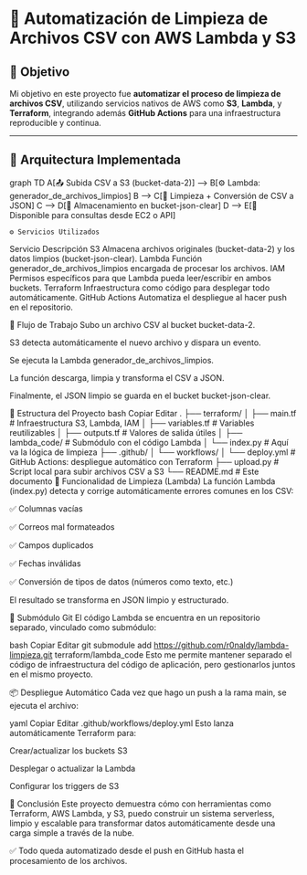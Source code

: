 # 🧼 Automatización de Limpieza de Archivos CSV con AWS Lambda y S3

## 📌 Objetivo

Mi objetivo en este proyecto fue **automatizar el proceso de limpieza de archivos CSV**, utilizando servicios nativos de AWS como **S3**, **Lambda**, y **Terraform**, integrando además **GitHub Actions** para una infraestructura reproducible y continua.

---

## 🚀 Arquitectura Implementada

graph TD
  A[📤 Subida CSV a S3 (bucket-data-2)] --> B[⚙️ Lambda: generador_de_archivos_limpios]
  B --> C[🔄 Limpieza + Conversión de CSV a JSON]
  C --> D[💾 Almacenamiento en bucket-json-clear]
  D --> E[📡 Disponible para consultas desde EC2 o API]

    ⚙️ Servicios Utilizados
Servicio	Descripción
S3	Almacena archivos originales (bucket-data-2) y los datos limpios (bucket-json-clear).
Lambda	Función generador_de_archivos_limpios encargada de procesar los archivos.
IAM	Permisos específicos para que Lambda pueda leer/escribir en ambos buckets.
Terraform	Infraestructura como código para desplegar todo automáticamente.
GitHub Actions	Automatiza el despliegue al hacer push en el repositorio.

🧪 Flujo de Trabajo
Subo un archivo CSV al bucket bucket-data-2.

S3 detecta automáticamente el nuevo archivo y dispara un evento.

Se ejecuta la Lambda generador_de_archivos_limpios.

La función descarga, limpia y transforma el CSV a JSON.

Finalmente, el JSON limpio se guarda en el bucket bucket-json-clear.

📁 Estructura del Proyecto
bash
Copiar
Editar
.
├── terraform/
│   ├── main.tf                 # Infraestructura S3, Lambda, IAM
│   ├── variables.tf            # Variables reutilizables
│   ├── outputs.tf              # Valores de salida útiles
│   ├── lambda_code/            # Submódulo con el código Lambda
│       └── index.py            # Aquí va la lógica de limpieza
├── .github/
│   └── workflows/
│       └── deploy.yml          # GitHub Actions: despliegue automático con Terraform
├── upload.py                   # Script local para subir archivos CSV a S3
└── README.md                   # Este documento
🧼 Funcionalidad de Limpieza (Lambda)
La función Lambda (index.py) detecta y corrige automáticamente errores comunes en los CSV:

✅ Columnas vacías

✅ Correos mal formateados

✅ Campos duplicados

✅ Fechas inválidas

✅ Conversión de tipos de datos (números como texto, etc.)

El resultado se transforma en JSON limpio y estructurado.

🤝 Submódulo Git
El código Lambda se encuentra en un repositorio separado, vinculado como submódulo:

bash
Copiar
Editar
git submodule add https://github.com/r0naldy/lambda-limpieza.git terraform/lambda_code
Esto me permite mantener separado el código de infraestructura del código de aplicación, pero gestionarlos juntos en el mismo proyecto.

📦 Despliegue Automático
Cada vez que hago un push a la rama main, se ejecuta el archivo:

yaml
Copiar
Editar
.github/workflows/deploy.yml
Esto lanza automáticamente Terraform para:

Crear/actualizar los buckets S3

Desplegar o actualizar la Lambda

Configurar los triggers de S3

📝 Conclusión
Este proyecto demuestra cómo con herramientas como Terraform, AWS Lambda, y S3, puedo construir un sistema serverless, limpio y escalable para transformar datos automáticamente desde una carga simple a través de la nube.

✅ Todo queda automatizado desde el push en GitHub hasta el procesamiento de los archivos.






